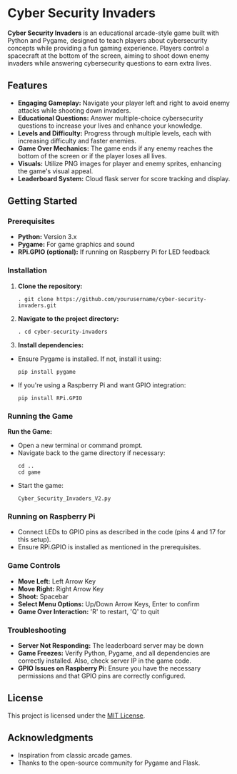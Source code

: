 # Cyber Security Invaders

**Cyber Security Invaders** is an educational arcade-style game built with Python and Pygame, designed to teach players about cybersecurity concepts while providing a fun gaming experience. Players control a spacecraft at the bottom of the screen, aiming to shoot down enemy invaders while answering cybersecurity questions to earn extra lives.

## Features

- **Engaging Gameplay:** Navigate your player left and right to avoid enemy attacks while shooting down invaders.
- **Educational Questions:** Answer multiple-choice cybersecurity questions to increase your lives and enhance your knowledge.
- **Levels and Difficulty:** Progress through multiple levels, each with increasing difficulty and faster enemies.
- **Game Over Mechanics:** The game ends if any enemy reaches the bottom of the screen or if the player loses all lives.
- **Visuals:** Utilize PNG images for player and enemy sprites, enhancing the game's visual appeal.
- **Leaderboard System:** Cloud flask server for score tracking and display.

## Getting Started

### Prerequisites

- **Python:** Version 3.x
- **Pygame:** For game graphics and sound
- **RPi.GPIO (optional):** If running on Raspberry Pi for LED feedback

### Installation

1. **Clone the repository:**
    ```
   . git clone https://github.com/yourusername/cyber-security-invaders.git
   ```
3. **Navigate to the project directory:**
   ```
   . cd cyber-security-invaders
   ```
4. **Install dependencies:**
- Ensure Pygame is installed. If not, install it using:
  ```
  pip install pygame
  ```
- If you're using a Raspberry Pi and want GPIO integration:
  ```
  pip install RPi.GPIO
  ```

### Running the Game

**Run the Game:**
- Open a new terminal or command prompt.
- Navigate back to the game directory if necessary:
  ```
  cd ..
  cd game
  ```
- Start the game:
  ```
  Cyber_Security_Invaders_V2.py
  ```

### Running on Raspberry Pi

- Connect LEDs to GPIO pins as described in the code (pins 4 and 17 for this setup).
- Ensure RPi.GPIO is installed as mentioned in the prerequisites.

### Game Controls

- **Move Left:** Left Arrow Key
- **Move Right:** Right Arrow Key
- **Shoot:** Spacebar
- **Select Menu Options:** Up/Down Arrow Keys, Enter to confirm
- **Game Over Interaction:** 'R' to restart, 'Q' to quit

### Troubleshooting

- **Server Not Responding:** The leaderboard server may be down
- **Game Freezes:** Verify Python, Pygame, and all dependencies are correctly installed. Also, check server IP in the game code.
- **GPIO Issues on Raspberry Pi:** Ensure you have the necessary permissions and that GPIO pins are correctly configured.

## License

This project is licensed under the [MIT License](LICENSE).

## Acknowledgments

- Inspiration from classic arcade games.
- Thanks to the open-source community for Pygame and Flask.
